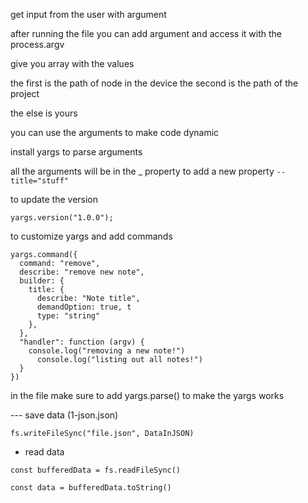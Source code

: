 get input from the user with argument

after running the file you can add argument and access it with the process.argv

give you array with the values

the first is the path of node in the device
the second is the path of the project

the else is yours

you can use the arguments to make code dynamic

install yargs to parse arguments

all the arguments will be in the \_ property
to add a new property `--title="stuff"`

to update the version

`yargs.version("1.0.0");`

to customize yargs and add commands

```
yargs.command({
  command: "remove",
  describe: "remove new note",
  builder: {
    title: {
      describe: "Note title",
      demandOption: true, t
      type: "string"
    },
  },
  "handler": function (argv) {
    console.log("removing a new note!")
      console.log("listing out all notes!")
  }
})
```

in the file make sure to add yargs.parse() to make the yargs works

--- save data (1-json.json)

```
fs.writeFileSync("file.json", DataInJSON)
```

- read data

```
const bufferedData = fs.readFileSync()

const data = bufferedData.toString()
```
